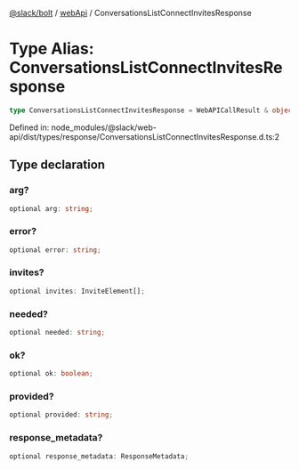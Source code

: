 [@slack/bolt](../../../../index.md) / [webApi](../index.md) / ConversationsListConnectInvitesResponse

# Type Alias: ConversationsListConnectInvitesResponse

```ts
type ConversationsListConnectInvitesResponse = WebAPICallResult & object;
```

Defined in: node\_modules/@slack/web-api/dist/types/response/ConversationsListConnectInvitesResponse.d.ts:2

## Type declaration

### arg?

```ts
optional arg: string;
```

### error?

```ts
optional error: string;
```

### invites?

```ts
optional invites: InviteElement[];
```

### needed?

```ts
optional needed: string;
```

### ok?

```ts
optional ok: boolean;
```

### provided?

```ts
optional provided: string;
```

### response\_metadata?

```ts
optional response_metadata: ResponseMetadata;
```
